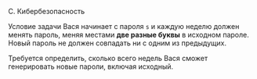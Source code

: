 C. Кибербезопасность

Условие задачи
Вася начинает с пароля `s` и каждую неделю должен менять пароль, меняя местами **две разные буквы** в исходном пароле. Новый пароль не должен совпадать ни с одним из предыдущих.

Требуется определить, сколько всего недель Вася сможет генерировать новые пароли, включая исходный.
